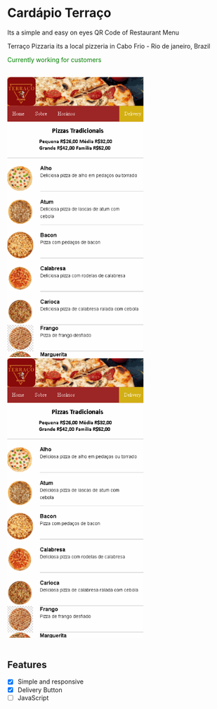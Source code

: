 # Cardápio Terraço

<p> Its a simple and easy on eyes QR Code of Restaurant Menu </p>
<p> Terraço Pizzaria its a local pizzeria in Cabo Frio - Rio de janeiro, Brazil </p>
<p style="color: green"> Currently working for customers</p><br>

<img style="width: 310px" src="images/gifhover.gif">
<img style="width: 310px" src="images/deliverygif.gif"><br><br>

## Features

- [X] Simple and responsive
- [X] Delivery Button 
- [ ] JavaScript
